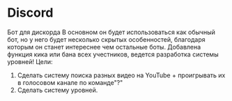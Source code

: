 # Discord
 Бот для дискорда
В основном он будет использоваться как обычный бот, но у него будет несколько скрытых особенностей, благодаря которым он станет 
интереснее чем остальные боты.
Добавлена функция кика или бана всех учестников, ведется разработка системы уровней!
Цели:
1. Сделать систему поиска разных видео на YouTube + проигрывать их в голосовом канале по команде"?"
2. Сделать систему уровней.
